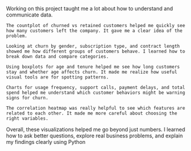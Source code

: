 Working on this project taught me a lot about how to understand and communicate data.

    The countplot of churned vs retained customers helped me quickly see how many customers left the company. It gave me a clear idea of the problem.

    Looking at churn by gender, subscription type, and contract length showed me how different groups of customers behave. I learned how to break down data and compare categories.

    Using boxplots for age and tenure helped me see how long customers stay and whether age affects churn. It made me realize how useful visual tools are for spotting patterns.

    Charts for usage frequency, support calls, payment delays, and total spend helped me understand which customer behaviors might be warning signs for churn.

    The correlation heatmap was really helpful to see which features are related to each other. It made me more careful about choosing the right variables.

Overall, these visualizations helped me go beyond just numbers. I learned how to ask better questions, explore real business problems, and explain my findings clearly using Python
